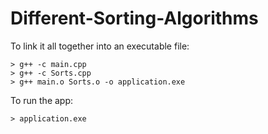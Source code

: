 # Different-Sorting-Algorithms

To link it all together into an executable file: 
```console
> g++ -c main.cpp
> g++ -c Sorts.cpp
> g++ main.o Sorts.o -o application.exe
```

To run the app:
```console
> application.exe
```
